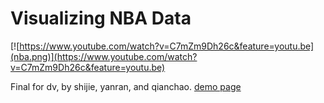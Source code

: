 Visualizing NBA Data
=====================

[![https://www.youtube.com/watch?v=C7mZm9Dh26c&feature=youtu.be](nba.png)](https://www.youtube.com/watch?v=C7mZm9Dh26c&feature=youtu.be)

Final for dv, by shijie, yanran, and qianchao.
[demo page](https://jiangshijie.github.io/NBA_FINAL/index.html)

